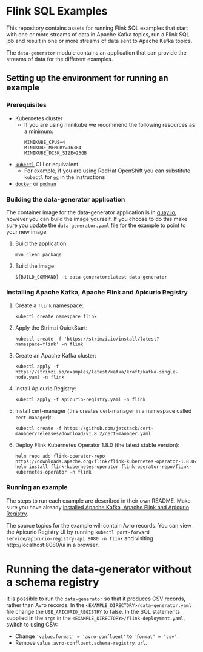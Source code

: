 # Flink SQL Examples

This repository contains assets for running Flink SQL examples that start with one or more streams of
data in Apache Kafka topics, run a Flink SQL job and result in one or more streams of data sent
to Apache Kafka topics.

The `data-generator` module contains an application that can provide the streams of data for the different examples.

## Setting up the environment for running an example

### Prerequisites

* Kubernetes cluster
  * If you are using minikube we recommend the following resources as a minimum:
     ```
     MINIKUBE_CPUS=4
     MINIKUBE_MEMORY=16384
     MINIKUBE_DISK_SIZE=25GB
     ```
* [`kubectl`](https://kubernetes.io/docs/reference/kubectl/) CLI or equivalent
  * For example, if you are using RedHat OpenShift you can substitute `kubectl` for [`oc`](https://docs.openshift.com/container-platform/4.16/cli_reference/openshift_cli/getting-started-cli.html) in the instructions
* [`docker`](https://docs.docker.com/install/) or [`podman`](https://podman.io/docs/installation)

### Building the data-generator application

The container image for the data-generator application is in [quay.io](https://quay.io/repository/streamshub/data-generator), however you can build the image yourself.
If you choose to do this make sure you update the `data-generator.yaml` file for the example to point to your new image.

1. Build the application:
   ```
   mvn clean package
   ```
2. Build the image:
   ```
   ${BUILD_COMMAND} -t data-generator:latest data-generator
   ```

### Installing Apache Kafka, Apache Flink and Apicurio Registry

1. Create a `flink` namespace:
   ```
   kubectl create namespace flink
   ```
2. Apply the Strimzi QuickStart:
   ```
   kubectl create -f 'https://strimzi.io/install/latest?namespace=flink' -n flink
   ```
3. Create an Apache Kafka cluster:
   ```
   kubectl apply -f https://strimzi.io/examples/latest/kafka/kraft/kafka-single-node.yaml -n flink 
   ```
4. Install Apicurio Registry:
   ```
   kubectl apply -f apicurio-registry.yaml -n flink
   ```
5. Install cert-manager (this creates cert-manager in a namespace called `cert-manager`):
   ```
   kubectl create -f https://github.com/jetstack/cert-manager/releases/download/v1.8.2/cert-manager.yaml
   ```
6. Deploy Flink Kubernetes Operator 1.8.0 (the latest stable version):
   ```
   helm repo add flink-operator-repo https://downloads.apache.org/flink/flink-kubernetes-operator-1.8.0/
   helm install flink-kubernetes-operator flink-operator-repo/flink-kubernetes-operator -n flink
   ```

### Running an example

The steps to run each example are described in their own README.
Make sure you have already [installed Apache Kafka, Apache Flink and Apicurio Registry](#installing-apache-kafka-apache-flink-and-apicurio-registry).

The source topics for the example will contain Avro records.
You can view the Apicurio Registry UI by running `kubectl port-forward service/apicurio-registry-api 8080 -n flink` and visiting http://localhost:8080/ui in a browser.

# Running the data-generator without a schema registry

It is possible to run the `data-generator` so that it produces CSV records, rather than Avro records.
In the `<EXAMPLE_DIRECTORY>/data-generator.yaml` file change the `USE_APICURIO_REGISTRY` to false.
In the SQL statements supplied in the `args` in the `<EXAMPLE_DIRECTORY>/flink-deployment.yaml`, switch to using CSV:
  - Change `'value.format' = 'avro-confluent'` to `'format' = 'csv'`.
  - Remove `value.avro-confluent.schema-registry.url`.
